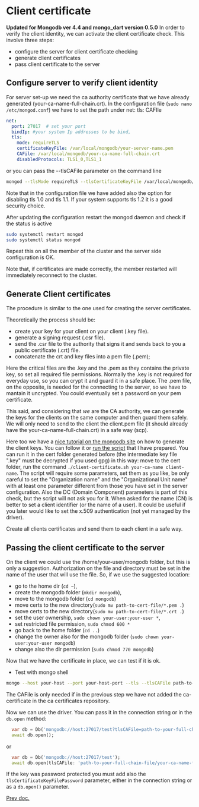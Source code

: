 
# Client certificate

**Updated for Mongodb ver 4.4 and mongo_dart version 0.5.0**
In order to verify the client identity, we can activate the client certificate check.
This involve three steps:

- configure the server for client certificate checking
- generate client certificates
- pass client certificate to the server

## Configure server to verify client identity

For server set-up we need the ca authority certificate that we have already generated (your-ca-name-full-chain.crt).
In the configuration file (```sudo nano /etc/mongod.conf```) we have to set the path under net: tls: CAFIle

```yaml
net:
  port: 27017  # set your port
  bindIp: #your system Ip addresses to be bind, 
  tls:
    mode: requireTLS
    certificateKeyFile: /var/local/mongodb/your-server-name.pem
    CAFile: /var/local/mongodb/your-ca-name-full-chain.crt
    disabledProtocols: TLS1_0,TLS1_1
```

or you can pass the --tlsCAFile parameter on the command line

```bash
mongod --tlsMode requireTLS --tlsCertificateKeyFile /var/local/mongodb/your-server-name.pem --tlsCAFile /var/local/mongodb/your-ca-name-full-chain.crt
```

Note that in the configuration file we have added also the option for disabling tls 1.0 and tls 1.1. If your system supports tls 1.2 it is a good security choice.

After updating the configuration restart the mongod daemon and check if the status is active

```bash
sudo systemctl restart mongod
sudo systemctl status mongod
```

Repeat this on all the member of the cluster and the server side configuration is OK.

Note that, if certificates are made correctly, the member restarted will immediately reconnect to the cluster.

## Generate Client certificates

The procedure is similar to the one used for creating the server certificates.

Theoretically the process should be:

- create your key for your client on your client (.key file).
- generate a signing request (.csr file).
- send the .csr file to the authority that signs it and sends back to you a public certificate (.crt) file.
- concatenate the crt and key files into a pem file (.pem);

Here the critical files are the .key and the .pem as they contains the private key, so set all required file permissions.
Normally the .key is not required for everyday use, so you can crypt it and guard it in a safe place.
The .pem file, on the opposite, is needed for the connecting to the server, so we have to mantain it uncrypted. You could eventually set a password on your pem certificate.

This said, and considering that _we_ are the CA authority, we can generate the keys for the clients on the same computer and then guard them safely. We will only need to send to the client the client.pem file (it should already have the your-ca-name-full-chain.crt) in a safe way (scp).

Here too we have a [nice tutorial on the mongodb site](https://docs.mongodb.com/manual/appendix/security/appendixC-openssl-client/) on how to generate the client keys.
You can follow it or [run the script](script/client-certificate.sh) that I have prepared.
You can run it in the cert folder generated before (the intermediate key file ".key" must be decrypted if you used gpg) in this way:
move to the cert folder, run the command `./client-certificate.sh your-ca-name client-name`.
The script will require some parameters, set them as you like, be only careful to set the "Organization name" and the "Organizational Unit name" with at least one parameter different from those you have set in the server configuration. Also the DC (Domain Component) parameters is part of this check, but the script will not ask you for it. When asked for the name (CN) is better to set a client identifier (or the name of a user). It could be useful if you later would like to set the x.509 authentication (not yet managed by the driver).

Create all clients certificates and send them to each client in a safe way.

## Passing the client certificate to the server

On the client we could use the /home/your-user/mongodb folder, but this is only a suggestion.
Authorization on the file and directory must be set in the name of the user that will use the file.
So, if we use the suggested location:

- go to the home dir (```cd ~```),
- create the mongodb folder (```mkdir mongodb```),
- move to the mongodb folder (```cd mongodb```)
- move certs to the new directory(```sudo mv path-to-cert-file/*.pem .```)
- move certs to the new directory(```sudo mv path-to-cert-file/*.crt .```)
- set the user ownership, ```sudo chown your-user:your-user *```,
- set restricted file permission, ```sudo chmod 600 *```
- go back to the home folder (```cd ..```)
- change the owner also for the mongodb folder (```sudo chown your-user:your-user mongodb```)
- change also the dir permission (```sudo chmod 770 mongodb```)

Now that we have the certificate in place, we can test if it is ok.

- Test with mongo shell

```bash
mongo --host your-host --port your-host-port --tls --tlsCAFile path-to-your-full-chain-file/your-ca-name-full-chain.crt --tlsCertificateKeyFile /home/your-user/mongodb/client-name.pem
```

The CAFile is only needed if in the previous step we have not added the ca-certificate in the ca certificates repository.

Now we can use the driver. You can pass it in the connection string or in the `db.open` method:

```dart
  var db = Db('mongodb://host:27017/test?tlsCAFile=path-to-your-full-chain-file/your-ca-name-full-chain.crt&tlsCertificateKeyFile=path-to-your-client-pem-file/client-name.pem');
  await db.open();
```

or

```dart
  var db = Db('mongodb://host:27017/test');
  await db.open(tlsCAFile: 'path-to-your-full-chain-file/your-ca-name-full-chain.crt', tlsCertificateKeyFile: 'path-to-your-client-pem-file/client-name.pem');
```

If the key was password protected you must add also the `tlsCertificateKeyFilePassword` parameter, either in the connection string or as a `db.open()` parameter.

[Prev doc.](tls_connection_no_auth_self_signed_certificate.md)
